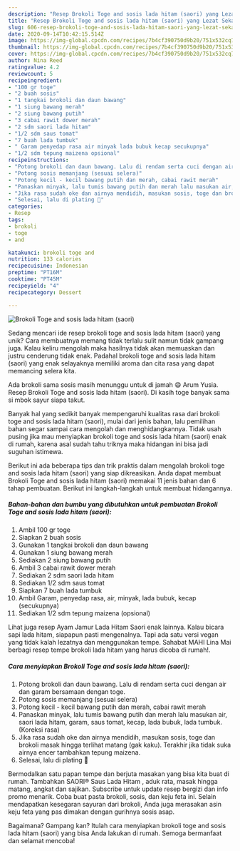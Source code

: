 ```yaml
---
description: "Resep Brokoli Toge and sosis lada hitam (saori) yang Lezat Sekali"
title: "Resep Brokoli Toge and sosis lada hitam (saori) yang Lezat Sekali"
slug: 606-resep-brokoli-toge-and-sosis-lada-hitam-saori-yang-lezat-sekali
date: 2020-09-14T10:42:15.514Z
image: https://img-global.cpcdn.com/recipes/7b4cf390750d9b20/751x532cq70/brokoli-toge-and-sosis-lada-hitam-saori-foto-resep-utama.jpg
thumbnail: https://img-global.cpcdn.com/recipes/7b4cf390750d9b20/751x532cq70/brokoli-toge-and-sosis-lada-hitam-saori-foto-resep-utama.jpg
cover: https://img-global.cpcdn.com/recipes/7b4cf390750d9b20/751x532cq70/brokoli-toge-and-sosis-lada-hitam-saori-foto-resep-utama.jpg
author: Nina Reed
ratingvalue: 4.2
reviewcount: 5
recipeingredient:
- "100 gr toge"
- "2 buah sosis"
- "1 tangkai brokoli dan daun bawang"
- "1 siung bawang merah"
- "2 siung bawang putih"
- "3 cabai rawit dower merah"
- "2 sdm saori lada hitam"
- "1/2 sdm saus tomat"
- "7 buah lada tumbuk"
- " Garam penyedap rasa air minyak lada bubuk kecap secukupnya"
- "1/2 sdm tepung maizena opsional"
recipeinstructions:
- "Potong brokoli dan daun bawang. Lalu di rendam serta cuci dengan air dan garam bersamaan dengan toge."
- "Potong sosis memanjang (sesuai selera)"
- "Potong kecil - kecil bawang putih dan merah, cabai rawit merah"
- "Panaskan minyak, lalu tumis bawang putih dan merah lalu masukan air, saori lada hitam, garam, saus tomat, kecap, lada bubuk, lada tumbuk. (Koreksi rasa)"
- "Jika rasa sudah oke dan airnya mendidih, masukan sosis, toge dan brokoli masak hingga terlihat matang (gak kaku). Terakhir jika tidak suka airnya encer tambahkan tepung maizena."
- "Selesai, lalu di plating 🤍"
categories:
- Resep
tags:
- brokoli
- toge
- and

katakunci: brokoli toge and 
nutrition: 133 calories
recipecuisine: Indonesian
preptime: "PT16M"
cooktime: "PT45M"
recipeyield: "4"
recipecategory: Dessert

---
```



![Brokoli Toge and sosis lada hitam (saori)](https://img-global.cpcdn.com/recipes/7b4cf390750d9b20/751x532cq70/brokoli-toge-and-sosis-lada-hitam-saori-foto-resep-utama.jpg)

Sedang mencari ide resep brokoli toge and sosis lada hitam (saori) yang unik? Cara membuatnya memang tidak terlalu sulit namun tidak gampang juga. Kalau keliru mengolah maka hasilnya tidak akan memuaskan dan justru cenderung tidak enak. Padahal brokoli toge and sosis lada hitam (saori) yang enak selayaknya memiliki aroma dan cita rasa yang dapat memancing selera kita.

Ada brokoli sama sosis masih menunggu untuk di jamah 😄 Arum Yusia. Resep Brokoli Toge and sosis lada hitam (saori). Di kasih toge banyak sama si mbok sayur siapa takut.

Banyak hal yang sedikit banyak mempengaruhi kualitas rasa dari brokoli toge and sosis lada hitam (saori), mulai dari jenis bahan, lalu pemilihan bahan segar sampai cara mengolah dan menghidangkannya. Tidak usah pusing jika mau menyiapkan brokoli toge and sosis lada hitam (saori) enak di rumah, karena asal sudah tahu triknya maka hidangan ini bisa jadi suguhan istimewa.


Berikut ini ada beberapa tips dan trik praktis dalam mengolah brokoli toge and sosis lada hitam (saori) yang siap dikreasikan. Anda dapat membuat Brokoli Toge and sosis lada hitam (saori) memakai 11 jenis bahan dan 6 tahap pembuatan. Berikut ini langkah-langkah untuk membuat hidangannya.

<!--inarticleads1-->

##### Bahan-bahan dan bumbu yang dibutuhkan untuk pembuatan Brokoli Toge and sosis lada hitam (saori):

1. Ambil 100 gr toge
1. Siapkan 2 buah sosis
1. Gunakan 1 tangkai brokoli dan daun bawang
1. Gunakan 1 siung bawang merah
1. Sediakan 2 siung bawang putih
1. Ambil 3 cabai rawit dower merah
1. Sediakan 2 sdm saori lada hitam
1. Sediakan 1/2 sdm saus tomat
1. Siapkan 7 buah lada tumbuk
1. Ambil  Garam, penyedap rasa, air, minyak, lada bubuk, kecap (secukupnya)
1. Sediakan 1/2 sdm tepung maizena (opsional)


Lihat juga resep Ayam Jamur Lada Hitam Saori enak lainnya. Kalau bicara sapi lada hitam, siapapun pasti mengenalnya. Tapi ada satu versi vegan yang tidak kalah lezatnya dan menggunakan tempe. Sahabat MAHI Lina Mai berbagi resep tempe brokoli lada hitam yang harus dicoba di rumah!. 

<!--inarticleads2-->

##### Cara menyiapkan Brokoli Toge and sosis lada hitam (saori):

1. Potong brokoli dan daun bawang. Lalu di rendam serta cuci dengan air dan garam bersamaan dengan toge.
1. Potong sosis memanjang (sesuai selera)
1. Potong kecil - kecil bawang putih dan merah, cabai rawit merah
1. Panaskan minyak, lalu tumis bawang putih dan merah lalu masukan air, saori lada hitam, garam, saus tomat, kecap, lada bubuk, lada tumbuk. (Koreksi rasa)
1. Jika rasa sudah oke dan airnya mendidih, masukan sosis, toge dan brokoli masak hingga terlihat matang (gak kaku). Terakhir jika tidak suka airnya encer tambahkan tepung maizena.
1. Selesai, lalu di plating 🤍


Bermodalkan satu papan tempe dan berjuta masakan yang bisa kita buat di rumah. Tambahkan SAORI® Saus Lada Hitam , aduk rata, masak hingga matang, angkat dan sajikan. Subscribe untuk update resep bergizi dan info promo menarik. Coba buat pasta brokoli, sosis, dan keju feta ini. Selain mendapatkan kesegaran sayuran dari brokoli, Anda juga merasakan asin keju feta yang pas dimakan dengan gurihnya sosis asap. 

Bagaimana? Gampang kan? Itulah cara menyiapkan brokoli toge and sosis lada hitam (saori) yang bisa Anda lakukan di rumah. Semoga bermanfaat dan selamat mencoba!
